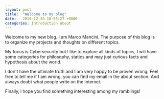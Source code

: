 ```yaml
---
layout: post
title:  "Welcome to my blog"
date:   2019-12-30 18:55:27 +0000
categories: Introduction about
---
```


Welcome to my new blog. I am Marco Mancini. The purpose of this blog is to organize my projects and thoughts on different topics.

My focus is Cybersecurity but I like to explore all kinds of topics, I will have some categories for philosophy, statics and may just curious facts and hypothesis about the world.

I don't have the ultimate truth and I am very happy to be proven wrong. Feel free to tell me if I am wrong, you can find my email in the about section.
And always doubt what people write on the internet.

Finally, I hope you find something interesting among my ramblings!

